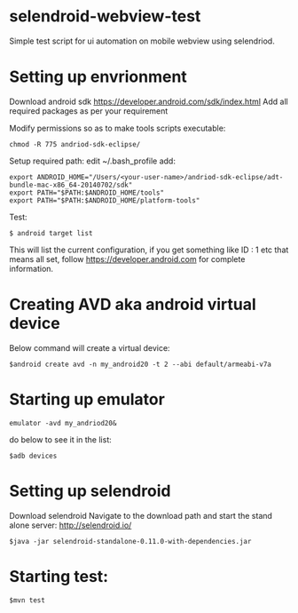 selendroid-webview-test
=======================

Simple test script for ui automation on mobile webview using selendriod.

Setting up envrionment
======================
Download android sdk https://developer.android.com/sdk/index.html
Add all required packages as per your requirement

Modify permissions so as to make tools scripts executable:
```
chmod -R 775 andriod-sdk-eclipse/
```

Setup required path:
edit ~/.bash_profile
add:
```
export ANDROID_HOME="/Users/<your-user-name>/andriod-sdk-eclipse/adt-bundle-mac-x86_64-20140702/sdk"
export PATH="$PATH:$ANDROID_HOME/tools"
export PATH="$PATH:$ANDROID_HOME/platform-tools"
```
Test:
```
$ android target list
```
This will list the current configuration, if you get something like ID : 1 etc that means all set, follow https://developer.android.com for complete information.

Creating AVD aka android virtual device
=======================================
Below command will create a virtual device:
```
$android create avd -n my_android20 -t 2 --abi default/armeabi-v7a
```

Starting up emulator
====================
```
emulator -avd my_andriod20&
```
do below to see it in the list:
```
$adb devices
```

Setting up selendroid
=====================
Download selendroid 
Navigate to the download path and start the stand alone server: http://selendroid.io/
```
$java -jar selendroid-standalone-0.11.0-with-dependencies.jar
```

Starting test:
==============
```
$mvn test
```


